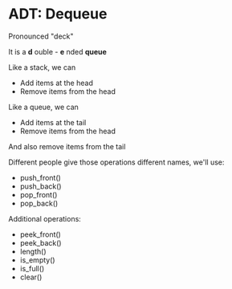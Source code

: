 # ADT: Dequeue

Pronounced "deck"

It is a __d__ ouble - __e__ nded **queue**

Like a stack, we can

*   Add items at the head
*   Remove items from the head

Like a queue, we can

*   Add items at the tail
*   Remove items from the head

And also remove items from the tail

Different people give those operations different names, we'll use:

*   push_front()
*   push_back()
*   pop_front()
*   pop_back()

Additional operations:

*   peek_front()
*   peek_back()
*   length()
*   is_empty()
*   is_full()
*   clear()
